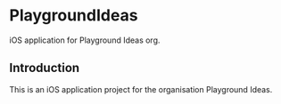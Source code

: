 # PlaygroundIdeas
iOS application for Playground Ideas org.


## Introduction
This is an iOS application project for the organisation Playground Ideas.
